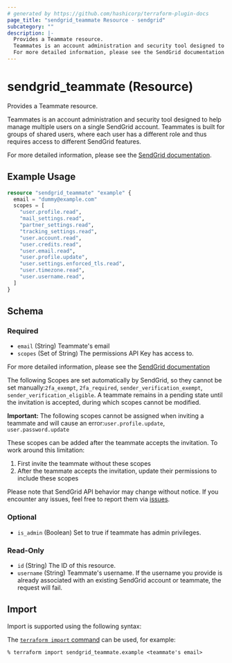 ```yaml
---
# generated by https://github.com/hashicorp/terraform-plugin-docs
page_title: "sendgrid_teammate Resource - sendgrid"
subcategory: ""
description: |-
  Provides a Teammate resource.
  Teammates is an account administration and security tool designed to help manage multiple users on a single SendGrid account. Teammates is built for groups of shared users, where each user has a different role and thus requires access to different SendGrid features.
  For more detailed information, please see the SendGrid documentation https://docs.sendgrid.com/glossary/teammates.
---
```


# sendgrid_teammate (Resource)

Provides a Teammate resource.

Teammates is an account administration and security tool designed to help manage multiple users on a single SendGrid account. Teammates is built for groups of shared users, where each user has a different role and thus requires access to different SendGrid features.

For more detailed information, please see the [SendGrid documentation](https://docs.sendgrid.com/glossary/teammates).

## Example Usage

```terraform
resource "sendgrid_teammate" "example" {
  email = "dummy@example.com"
  scopes = [
    "user.profile.read",
    "mail_settings.read",
    "partner_settings.read",
    "tracking_settings.read",
    "user.account.read",
    "user.credits.read",
    "user.email.read",
    "user.profile.update",
    "user.settings.enforced_tls.read",
    "user.timezone.read",
    "user.username.read",
  ]
}
```

<!-- schema generated by tfplugindocs -->
## Schema

### Required

- `email` (String) Teammate's email
- `scopes` (Set of String) The permissions API Key has access to.

For more detailed information, please see the [SendGrid documentation](https://docs.sendgrid.com/ui/account-and-settings/teammate-permissions#persona-scopes)

The following Scopes are set automatically by SendGrid, so they cannot be set manually:`2fa_exempt`, `2fa_required`, `sender_verification_exempt`, `sender_verification_eligible`. A teammate remains in a pending state until the invitation is accepted, during which scopes cannot be modified.

**Important:** The following scopes cannot be assigned when inviting a teammate and will cause an error:`user.profile.update`, `user.password.update`

These scopes can be added after the teammate accepts the invitation. To work around this limitation:
1. First invite the teammate without these scopes
2. After the teammate accepts the invitation, update their permissions to include these scopes

Please note that SendGrid API behavior may change without notice.
If you encounter any issues, feel free to report them via [issues](https://github.com/i10416/terraform-provider-sendgrid-plus/issues).

### Optional

- `is_admin` (Boolean) Set to true if teammate has admin privileges.

### Read-Only

- `id` (String) The ID of this resource.
- `username` (String) Teammate's username. If the username you provide is already associated with an existing SendGrid account or teammate, the request will fail.

## Import

Import is supported using the following syntax:

The [`terraform import` command](https://developer.hashicorp.com/terraform/cli/commands/import) can be used, for example:

```shell
% terraform import sendgrid_teammate.example <teammate's email>
```
